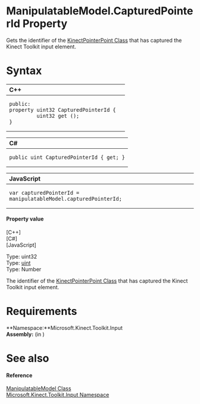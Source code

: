 ManipulatableModel.CapturedPointerId Property  
=============================================  

Gets the identifier of the [KinectPointerPoint Class](../../../Kinect.Input/KinectPointerPoint_Class.md) that has captured the Kinect Toolkit input element. <span id="syntaxSection"></span>

Syntax  
======  

<table>
<colgroup>
<col width="100%" />
</colgroup>
<thead>
<tr class="header">
<th align="left">C++</th>
</tr>
</thead>
<tbody>
<tr class="odd">
<td align="left"><pre><code>public:  
property uint32 CapturedPointerId {  
         uint32 get ();  
}</code></pre></td>
</tr>
</tbody>
</table>

<table>
<colgroup>
<col width="100%" />
</colgroup>
<thead>
<tr class="header">
<th align="left">C#</th>
</tr>
</thead>
<tbody>
<tr class="odd">
<td align="left"><pre><code>public uint CapturedPointerId { get; }</code></pre></td>
</tr>
</tbody>
</table>

<table>
<colgroup>
<col width="100%" />
</colgroup>
<thead>
<tr class="header">
<th align="left">JavaScript</th>
</tr>
</thead>
<tbody>
<tr class="odd">
<td align="left"><pre><code>var capturedPointerId = manipulatableModel.capturedPointerId;</code></pre></td>
</tr>
</tbody>
</table>

<span id="ID4EV"></span>
#### Property value  

[C++]   
 [C\#]   
 [JavaScript]   

Type: uint32  
Type: [uint](http://msdn.microsoft.com/en-us/library/system.uint32.aspx)  
Type: Number  

The identifier of the [KinectPointerPoint Class](../../../Kinect.Input/KinectPointerPoint_Class.md) that has captured the Kinect Toolkit input element.  

<span id="requirements"></span>

Requirements  
============  

**Namespace:**Microsoft.Kinect.Toolkit.Input  
**Assembly:** (in )  

<span id="ID4EEB"></span>

See also  
========  

<span id="ID4EGB"></span>
#### Reference  

[ManipulatableModel Class](../../ManipulatableModel_Class.md)  
 [Microsoft.Kinect.Toolkit.Input Namespace](../../../Kinect.Toolkit.Input.md)  



<!--Please do not edit the data in the comment block below.-->
<!--
TOCTitle : CapturedPointerId Property
RLTitle : ManipulatableModel.CapturedPointerId Property
KeywordK : CapturedPointerId property
KeywordK : ManipulatableModel.CapturedPointerId property
KeywordF : Microsoft.Kinect.Toolkit.Input.ManipulatableModel.CapturedPointerId
KeywordF : ManipulatableModel.CapturedPointerId
KeywordF : CapturedPointerId
KeywordF : Microsoft.Kinect.Toolkit.Input.ManipulatableModel.CapturedPointerId
KeywordA : P:Microsoft.Kinect.Toolkit.Input.ManipulatableModel.CapturedPointerId
AssetID : P:Microsoft.Kinect.Toolkit.Input.ManipulatableModel.CapturedPointerId
Locale : en-us
CommunityContent : 1
APIType : Managed
APILocation : 
APIName : Microsoft.Kinect.Toolkit.Input.ManipulatableModel.CapturedPointerId
TargetOS : Windows
TopicType : kbSyntax
DevLang : VB
DevLang : CSharp
DevLang : JavaScript
DevLang : C++
DocSet : K4Wv2
ProjType : K4Wv2Proj
Technology : Kinect for Windows
Product : Kinect for Windows SDK v2
productversion : 20
-->
